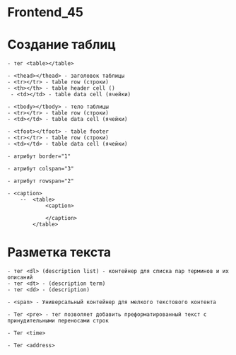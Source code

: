 # Frontend_45
# Создание таблиц
    - тег <table></table> 

    - <thead></thead> - заголовок таблицы
    - <tr></tr> - table row (строки)
    - <th></th> - table header cell ()
     - <td></td> - table data cell (ячейки)

    - <tbody></tbody> - тело таблицы
    - <tr></tr> - table row (строки)
    - <td></td> - table data cell (ячейки)

    - <tfoot></tfoot> - table footer 
    - <tr></tr> - table row (строки)
    - <td></td> - table data cell (ячейки) 

    - атрибут border="1"

    - атрибут colspan="3"

    - атрибут rowspan="2"

    - <caption>
        --  <table>
                <caption>
    
                </caption>
            </table>
    
# Разметка текста
    - тег <dl> (description list) - контейнер для списка пар терминов и их описаний
    - тег <dt> - (description term)
    - тег <dd> - (description)

    - <span> - Универсальный контейнер для мелкого текстового контента

    - Тег <pre> - тег позволяет добавить преформатированный текст с принудительными переносами строк

    - Тег <time>
    
    - Тег <address>



